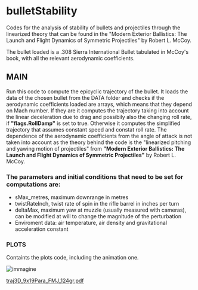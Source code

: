 # bulletStability
Codes for the analysis of stability of bullets and projectiles through the linearized theory that can be found in the "Modern Exterior Ballistics: The Launch and Flight Dynamics of Symmetric Projectiles" by Robert L. McCoy.

The bullet loaded is a .308 Sierra International Bullet tabulated in McCoy's book, with all the relevant aerodynamic coefficients.

## MAIN
Run this code to compute the epicyclic trajectory of the bullet. It loads the data of the chosen bullet from the DATA folder and checks if the aerodynamic coefficients loaded are arrays, which means that they depend on Mach number. If they are it computes the trajectory taking into account the linear deceleration due to drag and possibily also the changing roll rate, if **"flags.RollDamp"** is set to true. Otherwise it computes the simplified trajectory that assumes constant speed and constat roll rate. The dependence of the aerodynamic coefficients from the angle of attack is not taken into account as the theory behind the code is the "linearized pitching and yawing motion of projectiles" from **"Modern Exterior Ballistics: The Launch and Flight Dynamics of Symmetric Projectiles"** by Robert L. McCoy.

### The parameters and initial conditions that need to be set for computations are:
* sMax_metres, maximum downrange in metres
* twistRateInch, twist rate of spin in the rifle barrel in inches per turn
* deltaMax, maximum yaw at muzzle (usually measured with cameras), can be modified at will to change the magnitude of the perturbation
* Enviroment data: air temperature, air density and gravitational acceleration constant
### PLOTS
Containts the plots code, including the animation one.


![immagine](https://github.com/LontaniN/bulletStability/assets/93401408/c2c905f9-65ce-48ab-bcf3-e813e102bb97)

[traj3D_9x19Para_FMJ_124gr.pdf](https://github.com/user-attachments/files/15903448/traj3D_9x19Para_FMJ_124gr.pdf)
